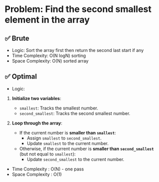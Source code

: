 # Problem: Find the second smallest element in the array

## ✅ Brute
- Logic: Sort the array first then return the second last start if any
- Time Complexity: O(N logN) sorting
- Space Complexity: O(N) sorted array

## ✅ Optimal
- Logic:
1. **Initialize two variables**:
   - `smallest`: Tracks the smallest number.
   - `second_smallest`: Tracks the second smallest number.

2. **Loop through the array**:
   - If the current number is **smaller than `smallest`**:
     - Assign `smallest` to `second_smallest`.
     - Update `smallest` to the current number.
   - Otherwise, if the current number is **smaller than `second_smallest`** (but not equal to `smallest`):
     - Update `second_smallest` to the current number.

- Time Complexity : O(N) - one pass
- Space Complexity : O(1) 